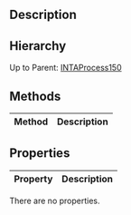## Description

## Hierarchy
Up to Parent: [INTAProcess150](INTAProcess150)

## Methods
| Method | Description |
| ------------- | ------------- |

## Properties
| Property | Description |
| ------------- | ------------- |
There are no properties.
